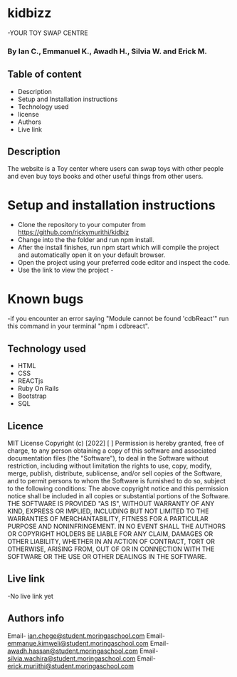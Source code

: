 # kidbizz
-YOUR TOY SWAP CENTRE
### By Ian C., Emmanuel K., Awadh H., Silvia W. and Erick M.

## Table of content
- Description
- Setup and Installation instructions
- Technology used
- license
- Authors
- Live link
## Description
The website is a Toy center where users can swap toys with other people and even buy toys books and other useful things from other users.

# Setup and installation instructions
- Clone the repository to your computer from https://github.com/rickymurithi/kidbiz
- Change into the the folder and run npm install.
- After the install finishes, run npm start which will compile the project and automatically open it on your default browser.
- Open the project using your preferred code editor and inspect the code.
-  Use the link to view the project -
# Known bugs
-if you encounter an error saying "Module cannot be found 'cdbReact'" run this command in your terminal "npm i cdbreact".
## Technology used
- HTML
- CSS
- REACTjs
- Ruby On Rails
- Bootstrap
- SQL
## Licence
MIT License
Copyright (c) [2022] [  ]
Permission is hereby granted, free of charge, to any person obtaining a copy of this software and associated documentation files (the "Software"), to deal in the Software without restriction, including without limitation the rights to use, copy, modify, merge, publish, distribute, sublicense, and/or sell copies of the Software, and to permit persons to whom the Software is furnished to do so, subject to the following conditions:
The above copyright notice and this permission notice shall be included in all copies or substantial portions of the Software.
THE SOFTWARE IS PROVIDED "AS IS", WITHOUT WARRANTY OF ANY KIND, EXPRESS OR IMPLIED, INCLUDING BUT NOT LIMITED TO THE WARRANTIES OF MERCHANTABILITY, FITNESS FOR A PARTICULAR PURPOSE AND NONINFRINGEMENT. IN NO EVENT SHALL THE AUTHORS OR COPYRIGHT HOLDERS BE LIABLE FOR ANY CLAIM, DAMAGES OR OTHER LIABILITY, WHETHER IN AN ACTION OF CONTRACT, TORT OR OTHERWISE, ARISING FROM, OUT OF OR IN CONNECTION WITH THE SOFTWARE OR THE USE OR OTHER DEALINGS IN THE SOFTWARE.
## Live link
-No live link yet 
## Authors info
Email- ian.chege@student.moringaschool.com
Email- emmanue.kimweli@student.moringaschool.com
Email- awadh.hassan@student.moringaschool.com
Email- silvia.wachira@student.moringaschool.com
Email- erick.muriithi@student.moringaschool.com
